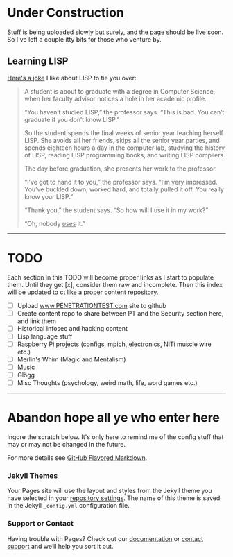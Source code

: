 # Under Construction

Stuff is being uploaded slowly but surely, and the page should be live soon. So I've left a couple itty bits for those who venture by.

## Learning LISP

[Here's a joke](https://byrslf.co/lisp-f1258a476fc6) I like about LISP to tie you over:

> A student is about to graduate with a degree in Computer Science, when her faculty advisor notices a hole in her academic profile.
> 
> “You haven’t studied LISP,” the professor says. “This is bad. You can’t graduate if you don’t know LISP.”
> 
> So the student spends the final weeks of senior year teaching herself LISP. She avoids all her friends, skips all the senior year parties, and spends eighteen hours a day in the computer lab, studying the history of LISP, reading LISP programming books, and writing LISP compilers.
> 
> The day before graduation, she presents her work to the professor.
> 
> “I’ve got to hand it to you,” the professor says. “I’m very impressed. You’ve buckled down, worked hard, and totally pulled it off. You really know your LISP.”
> 
> “Thank you,” the student says. “So how will I use it in my work?”
> 
> “Oh, nobody *<u>uses</u>* it.”


---

# TODO

Each section in this TODO will become proper links as I start to populate them. Until they get [x], consider them raw and incomplete. Then this index will be updated to ct like a proper content repository.

- [ ] Upload www.PENETRATIONTEST.com site to github
- [ ] Create content repo to share between PT and the Security section here, and link them
- [ ] Historical Infosec and hacking content
- [ ] Lisp language stuff
- [ ] Raspberry Pi projects (configs, mpich, electronics, NiTi muscle wire etc.)
- [ ] Merlin's Whim (Magic and Mentalism)
- [ ] Music
- [ ] Glögg
- [ ] Misc Thoughts (psychology, weird math, life, word games etc.)

---

# Abandon hope all ye who enter here

Ingore the scratch below. It's only here to remind me of the config stuff that may or may not be changed in the future.

For more details see [GitHub Flavored Markdown](https://guides.github.com/features/mastering-markdown/).

### Jekyll Themes

Your Pages site will use the layout and styles from the Jekyll theme you have selected in your [repository settings](https://github.com/ksaj/ksaj.github.io/settings). The name of this theme is saved in the Jekyll `_config.yml` configuration file.

### Support or Contact

Having trouble with Pages? Check out our [documentation](https://help.github.com/categories/github-pages-basics/) or [contact support](https://github.com/contact) and we’ll help you sort it out.
